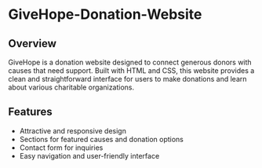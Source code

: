 # GiveHope-Donation-Website<br>


## Overview<br>

GiveHope is a donation website designed to connect generous donors with causes that need support. Built with HTML and CSS, this website provides a clean and straightforward interface for users to make donations and learn about various charitable organizations.<br>

## Features<br>

- Attractive and responsive design<br>
- Sections for featured causes and donation options<br>
- Contact form for inquiries<br>
- Easy navigation and user-friendly interface
